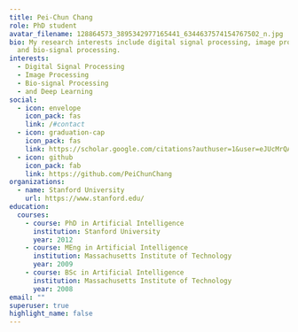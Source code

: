 ```yaml
---
title: Pei-Chun Chang
role: PhD student
avatar_filename: 128864573_3895342977165441_6344637574154767502_n.jpg
bio: My research interests include digital signal processing, image processing
  and bio-signal processing.
interests:
  - Digital Signal Processing
  - Image Processing
  - Bio-signal Processing
  - and Deep Learning
social:
  - icon: envelope
    icon_pack: fas
    link: /#contact
  - icon: graduation-cap
    icon_pack: fas
    link: https://scholar.google.com/citations?authuser=1&user=eJUcMrQAAAAJ
  - icon: github
    icon_pack: fab
    link: https://github.com/PeiChunChang
organizations:
  - name: Stanford University
    url: https://www.stanford.edu/
education:
  courses:
    - course: PhD in Artificial Intelligence
      institution: Stanford University
      year: 2012
    - course: MEng in Artificial Intelligence
      institution: Massachusetts Institute of Technology
      year: 2009
    - course: BSc in Artificial Intelligence
      institution: Massachusetts Institute of Technology
      year: 2008
email: ""
superuser: true
highlight_name: false
---
```

